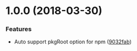 <a name="1.0.0"></a>
# 1.0.0 (2018-03-30)


### Features

* Auto support pkgRoot option for npm ([9032fab](https://github.com/jquense/semantic-release-alt-publish-dir/commit/9032fab))

